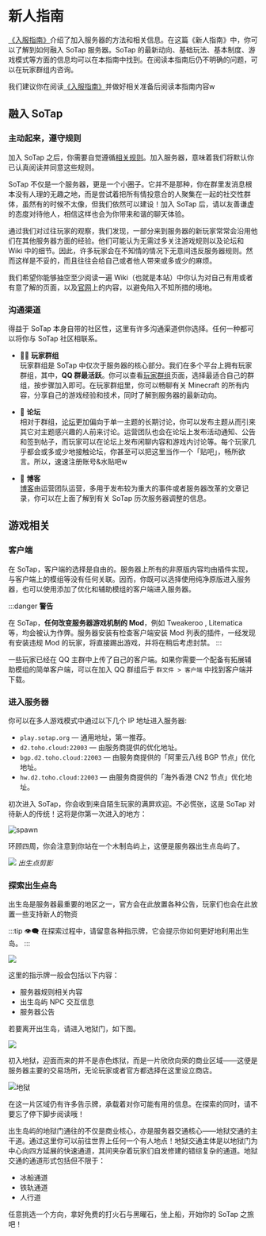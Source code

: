 # 新人指南

[《入服指南》](./preparation.md)介绍了加入服务器的方法和相关信息。在这篇《新人指南》中，你可以了解到如何融入 SoTap 服务器。SoTap 的最新动向、基础玩法、基本制度、游戏模式等方面的信息均可以在本指南中找到。在阅读本指南后仍不明确的问题，可以在玩家群组内咨询。

我们建议你在阅读[《入服指南》](./preparation.md)并做好相关准备后阅读本指南内容w

## 融入 SoTap

### 主动起来，遵守规则

加入 SoTap 之后，你需要自觉遵循[相关规则](http://www.sotap.org/rules)。加入服务器，意味着我们将默认你已认真阅读并同意这些规则。

SoTap 不仅是一个服务器，更是一个小圈子。它并不是那种，你在群里发消息根本没有人理的无趣之地，而是尝试着把所有情投意合的人聚集在一起的社交性群体，虽然有的时候不太像，但我们依然可以建设！加入 SoTap 后，请以友善谦虚的态度对待他人，相信这样也会为你带来和谐的聊天体验。

通过我们对过往玩家的观察，我们发现，一部分来到服务器的新玩家常常会沿用他们在其他服务器方面的经验。他们可能认为无需过多关注游戏规则以及论坛和 Wiki 中的细节。因此，许多玩家会在不知情的情况下无意间违反服务器规则。然而这样是不妥的，而且往往会给自己或者他人带来或多或少的麻烦。

我们希望你能够抽空至少阅读一遍 Wiki（也就是本站）中你认为对自己有用或者有意了解的页面，以及[官网](http://www.sotap.org)上的内容，以避免陷入不知所措的境地。

### 沟通渠道

得益于 SoTap 本身自带的社区性，这里有许多沟通渠道供你选择。任何一种都可以将你与 SoTap 社区相联系。

-   👨‍👦 **玩家群组**<br>玩家群组是 SoTap 中仅次于服务器的核心部分。我们在多个平台上拥有玩家群组，其中，**QQ 群最活跃**。你可以查看[玩家群组](/forum/faq.md)页面，选择最适合自己的群组，按步骤加入即可。在玩家群组里，你可以畅聊有关 Minecraft 的所有内容，分享自己的游戏经验和技术，同时了解到服务器的最新动向。

-   💬 **论坛**<br>相对于群组，[论坛](https://g.sotap.org)更加偏向于单一主题的长期讨论，你可以发布主题从而引来其它对主题感兴趣的人前来讨论。运营团队也会在论坛上发布活动通知、公告和签到帖子，而玩家可以在论坛上发布闲聊内容和游戏内讨论等。每个玩家几乎都会或多或少地接触论坛，你甚至可以把这里当作一个「贴吧」，畅所欲言。所以，速速注册账号&水贴吧w

-   📰 **博客**<br>[博客](https://blog.sotap.org)由运营团队运营，多用于发布较为重大的事件或者服务器改革的文章记录，你可以在上面了解到有关 SoTap 历次服务器调整的信息。

## 游戏相关

### 客户端

在 SoTap，客户端的选择是自由的。服务器上所有的非原版内容均由插件实现，与客户端上的模组等没有任何关联。因而，你既可以选择使用纯净原版进入服务器，也可以使用添加了优化和辅助模组的客户端进入服务器。

:::danger
**警告**

在 SoTap，**任何改变服务器游戏机制的 Mod**，例如 Tweakeroo , Litematica 等，均会被认为作弊。服务器安装有检查客户端安装 Mod 列表的插件，一经发现有安装违规 Mod 的玩家，将直接踢出游戏，并将在稍后考虑封禁。
:::

一些玩家已经在 QQ 主群中上传了自己的客户端。如果你需要一个配备有拓展辅助模组的简单客户端，可以在加入 QQ 群组后于 `群文件 > 客户端` 中找到客户端并下载。

### 进入服务器

你可以在多人游戏模式中通过以下几个 IP 地址进入服务器:

-   `play.sotap.org` — 通用地址，第一推荐。
-   `d2.toho.cloud:22003` — 由服务商提供的优化地址。
-   `bgp.d2.toho.cloud:22003` — 由服务商提供的「阿里云八线 BGP 节点」优化地址。
-   `hw.d2.toho.cloud:22003` — 由服务商提供的「海外香港 CN2 节点」优化地址。

初次进入 SoTap，你会收到来自陌生玩家的满屏欢迎。不必慌张，这是 SoTap 对待新人的传统！这将是你第一次进入的地方：

![spawn](https://pic.imgdb.cn/item/6112ac565132923bf83732c5.jpg)

环顾四周，你会注意到你站在一个木制岛屿上，这便是服务器出生点岛屿了。

![](https://z3.ax1x.com/2021/08/11/ftb3Xn.jpg) *出生点剪影*

### 探索出生~~点~~岛

出生岛是服务器最重要的地区之一，官方会在此放置各种公告，玩家们也会在此放置一些支持新人的物资

:::tip
👁‍🗨 在探索过程中，请留意各种指示牌，它会提示你如何更好地利用出生岛。
:::

![](https://pic.imgdb.cn/item/6112ae1e5132923bf83a1ed7.jpg)

这里的指示牌一般会包括以下内容：

-   服务器规则相关内容
-   出生岛屿 NPC 交互信息
-   服务器公告

若要离开出生岛，请进入地狱门，如下图。

![](https://pic.imgdb.cn/item/6112af9c5132923bf83c981f.jpg)

初入地狱，迎面而来的并不是赤色炼狱，而是一片欣欣向荣的商业区域——这便是服务器主要的交易场所，无论玩家或者官方都选择在这里设立商店。

![地狱](https://pic.imgdb.cn/item/6112b04e5132923bf83daeee.jpg)

在这一片区域仍有许多告示牌，承载着对你可能有用的信息。在探索的同时，请不要忘了停下脚步阅读哦！

出生岛屿的地狱门通往的不仅是商业核心，亦是服务器交通核心——地狱交通的主干道。通过这里你可以前往世界上任何一个有人地点！地狱交通主体是以地狱门为中心向四方延展的快速通道，其间夹杂着玩家们自发修建的错综复杂的通道。地狱交通的通道形式包括但不限于：

-   冰船通道
-   铁轨通道
-   人行道

任意挑选一个方向，拿好免费的打火石与黑曜石，坐上船，开始你的 SoTap 之旅吧！